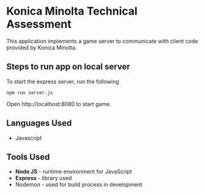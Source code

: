# Konica Minolta Technical Assessment

This application implements a game server to communicate with client code provided by Konica Minolta.    

## Steps to run app on local server
To start the express server, run the following

```
npm run server.js
```
Open http://localhost:8080 to start game.

## Languages Used

* Javascript

## Tools Used

* **Node JS** - runtime environment for JavaScript
* **Express** - library used
* Nodemon - used for build process in development

